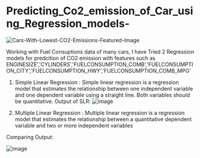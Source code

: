 # Predicting_Co2_emission_of_Car_using_Regression_models-
![Cars-With-Lowest-CO2-Emissions-Featured-Image](https://github.com/Sarthaksaraf96/Predicting_Co2_emissiono_of-_Car_using_Regression-/assets/132260196/ecf62cf4-4e9d-4c99-b863-68dcba73a93a)

Working with Fuel Consuptions data of many cars, I have Tried 2 Regression models for predcition of CO2 emission with features such as ENGINESIZE','CYLINDERS','FUELCONSUMPTION_COMB','FUELCONSUMPTION_CITY','FUELCONSUMPTION_HWY','FUELCONSUMPTION_COMB_MPG' 
1) Simple Linear Regression : Simple linear regression is a regression model that estimates the relationship between one independent variable and one dependent variable using a straight line. Both variables should be quantitative.
Output of SLR:
![image](https://github.com/Sarthaksaraf96/Predicting_Co2_emissiono_of-_Car_using_Regression-/assets/132260196/a346041a-6fb2-4c85-a8b7-7453db42a571)

2) Multiple Linear Regression : Multiple linear regression is a regression model that estimates the relationship between a quantitative dependent variable and two or more independent variables

Comparing Output: 

![image](https://github.com/Sarthaksaraf96/Predicting_Co2_emission_of_Car_using_Regression_models/assets/132260196/fd10be88-ad2c-4c3b-9219-24f27b4e1f37)

